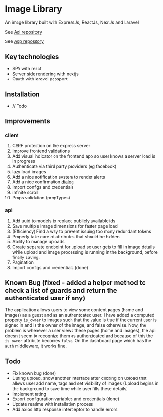 # Image Library

An image library built with ExpressJs, ReactJs, NextJs and Laravel

See [Api repository](https://github.com/Godofbrowser/laravel-image-library-api)

See [App repository](https://github.com/Godofbrowser/react-image-library-app)

## Key technologies
- SPA with react
- Server side rendering with nextjs
- Oauth with laravel passport

## Installation

-   // Todo

## Improvements

### client
1. CSRF protection on the express server
2. Improve frontend validations
3. Add visual indicator on the frontend app so user knows a server load is in progress
4. Authenticate via third party providers (eg facebook)
5. lazy load images
6. Add a nice notification system to render alerts
7. Add a nice confirmation [dialog](https://github.com/Godofbrowser/vuejs-dialog/)
8. Import configs and credentials
9. infinite scroll
9. Props validation (propTypes)

### api
1. Add uuid to models to replace publicly available ids
2. Save multiple image dimensions for faster page load
3. (Efficiency) Find a way to prevent issuing too many redundant tokens
4. Properly take care of attributes that should be hidden
5. Ability to manage uploads
6. Create separate endpoint for upload so user gets to fill in image details while upload and image processing is running in the background, before finally saving.
7. Pagination
8. Import configs and credentials (done)

## Known Bug (fixed - added a helper method to check a list of guards and return the authenticated user if any)

The application allows users to view some content pages (home and images) as a guest and as an authentcated user.
I have added a computed property `is_owner` to images such that the value is true if the current user is signed in and is the owner of the image, and false otherwise.
Now, the problem is whenever a user views these pages  (home and images), the api doesn't seem to recognize them as authenticated and because of this the `is_owner` attribute becomes `false`. On the dashboard page which has the `auth` middleware, it works fine.

## Todo


- Fix known bug (done)
- During upload, show another interface after clicking on upload that allows user add name, tags and set visibility of images (Upload begins in the background to save time while user fills these details)
- Implement rating
- Export configuration variables and credentials (done)
- Update readme with installation process
- Add axios http response interceptor to handle errors

